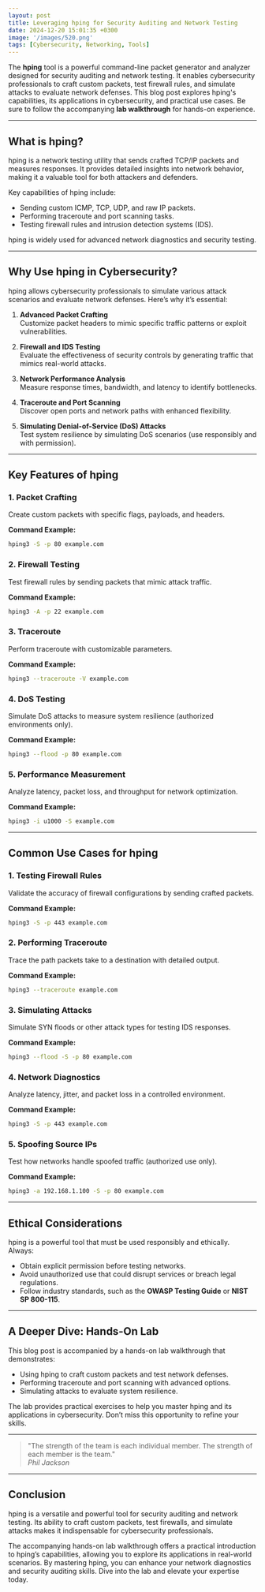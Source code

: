 ```yaml
---
layout: post
title: Leveraging hping for Security Auditing and Network Testing
date: 2024-12-20 15:01:35 +0300
image: '/images/520.png'
tags: [Cybersecurity, Networking, Tools]
---
```


The **hping** tool is a powerful command-line packet generator and analyzer designed for security auditing and network testing. It enables cybersecurity professionals to craft custom packets, test firewall rules, and simulate attacks to evaluate network defenses. This blog post explores hping's capabilities, its applications in cybersecurity, and practical use cases. Be sure to follow the accompanying **lab walkthrough** for hands-on experience.

---

## What is hping?

hping is a network testing utility that sends crafted TCP/IP packets and measures responses. It provides detailed insights into network behavior, making it a valuable tool for both attackers and defenders.

Key capabilities of hping include:
- Sending custom ICMP, TCP, UDP, and raw IP packets.  
- Performing traceroute and port scanning tasks.  
- Testing firewall rules and intrusion detection systems (IDS).  

hping is widely used for advanced network diagnostics and security testing.

---

## Why Use hping in Cybersecurity?

hping allows cybersecurity professionals to simulate various attack scenarios and evaluate network defenses. Here’s why it’s essential:

1. **Advanced Packet Crafting**  
   Customize packet headers to mimic specific traffic patterns or exploit vulnerabilities.

2. **Firewall and IDS Testing**  
   Evaluate the effectiveness of security controls by generating traffic that mimics real-world attacks.

3. **Network Performance Analysis**  
   Measure response times, bandwidth, and latency to identify bottlenecks.

4. **Traceroute and Port Scanning**  
   Discover open ports and network paths with enhanced flexibility.

5. **Simulating Denial-of-Service (DoS) Attacks**  
   Test system resilience by simulating DoS scenarios (use responsibly and with permission).

---

## Key Features of hping

### 1. **Packet Crafting**
Create custom packets with specific flags, payloads, and headers.

**Command Example:**
```bash
hping3 -S -p 80 example.com
```

### 2. **Firewall Testing**
Test firewall rules by sending packets that mimic attack traffic.

**Command Example:**
```bash
hping3 -A -p 22 example.com
```

### 3. **Traceroute**
Perform traceroute with customizable parameters.

**Command Example:**
```bash
hping3 --traceroute -V example.com
```

### 4. **DoS Testing**
Simulate DoS attacks to measure system resilience (authorized environments only).

**Command Example:**
```bash
hping3 --flood -p 80 example.com
```

### 5. **Performance Measurement**
Analyze latency, packet loss, and throughput for network optimization.

**Command Example:**
```bash
hping3 -i u1000 -S example.com
```

---

## Common Use Cases for hping

### 1. **Testing Firewall Rules**
Validate the accuracy of firewall configurations by sending crafted packets.

**Command Example:**
```bash
hping3 -S -p 443 example.com
```

### 2. **Performing Traceroute**
Trace the path packets take to a destination with detailed output.

**Command Example:**
```bash
hping3 --traceroute example.com
```

### 3. **Simulating Attacks**
Simulate SYN floods or other attack types for testing IDS responses.

**Command Example:**
```bash
hping3 --flood -S -p 80 example.com
```

### 4. **Network Diagnostics**
Analyze latency, jitter, and packet loss in a controlled environment.

**Command Example:**
```bash
hping3 -S -p 443 example.com
```

### 5. **Spoofing Source IPs**
Test how networks handle spoofed traffic (authorized use only).

**Command Example:**
```bash
hping3 -a 192.168.1.100 -S -p 80 example.com
```

---

## Ethical Considerations

hping is a powerful tool that must be used responsibly and ethically. Always:
- Obtain explicit permission before testing networks.
- Avoid unauthorized use that could disrupt services or breach legal regulations.
- Follow industry standards, such as the **OWASP Testing Guide** or **NIST SP 800-115**.

---

## A Deeper Dive: Hands-On Lab

This blog post is accompanied by a hands-on lab walkthrough that demonstrates:
- Using hping to craft custom packets and test network defenses.
- Performing traceroute and port scanning with advanced options.
- Simulating attacks to evaluate system resilience.

The lab provides practical exercises to help you master hping and its applications in cybersecurity. Don’t miss this opportunity to refine your skills.

---

> "The strength of the team is each individual member. The strength of each member is the team."  
> <cite>Phil Jackson</cite>

---

## Conclusion

hping is a versatile and powerful tool for security auditing and network testing. Its ability to craft custom packets, test firewalls, and simulate attacks makes it indispensable for cybersecurity professionals.

The accompanying hands-on lab walkthrough offers a practical introduction to hping’s capabilities, allowing you to explore its applications in real-world scenarios. By mastering hping, you can enhance your network diagnostics and security auditing skills. Dive into the lab and elevate your expertise today.
